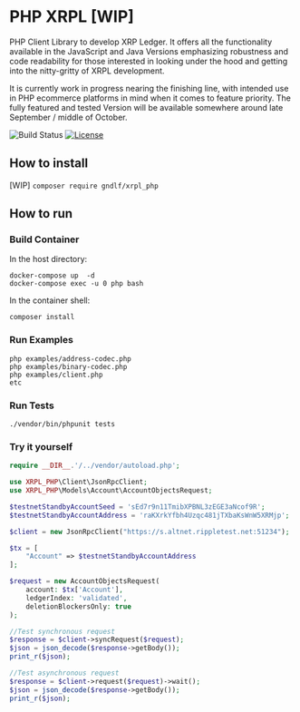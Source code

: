 # PHP XRPL [WIP]

PHP Client Library to develop XRP Ledger. It offers all the functionality available in the JavaScript 
and Java Versions emphasizing robustness and code readability for those interested in looking under the 
hood and getting into the nitty-gritty of XRPL development.

It is currently work in progress nearing the finishing line, with intended use in PHP ecommerce platforms 
in mind when it comes to feature priority. The fully featured and tested Version will be available somewhere 
around late September / middle of October.

![Build Status](https://github.com/shopware/shopware/workflows/PHPUnit/badge.svg)
[![License](https://img.shields.io/badge/license-ISC-blue.svg)](http://opensource.org/licenses/ISC)

## How to install

[WIP] 
`composer require gndlf/xrpl_php`

## How to run

### Build Container
In the host directory:
```
docker-compose up  -d
docker-compose exec -u 0 php bash
```
In the container shell:
```
composer install
```

### Run Examples 
```
php examples/address-codec.php
php examples/binary-codec.php
php examples/client.php
etc
```

### Run Tests
`./vendor/bin/phpunit tests`

### Try it yourself
```php
require __DIR__.'/../vendor/autoload.php';

use XRPL_PHP\Client\JsonRpcClient;
use XRPL_PHP\Models\Account\AccountObjectsRequest;

$testnetStandbyAccountSeed = 'sEd7r9n11TmibXPBNL3zEGE3aNcof9R';
$testnetStandbyAccountAddress = 'raKXrkYfbh4Uzqc481jTXbaKsWnW5XRMjp';

$client = new JsonRpcClient("https://s.altnet.rippletest.net:51234");

$tx = [
    "Account" => $testnetStandbyAccountAddress
];

$request = new AccountObjectsRequest(
    account: $tx['Account'],
    ledgerIndex: 'validated',
    deletionBlockersOnly: true
);

//Test synchronous request
$response = $client->syncRequest($request);
$json = json_decode($response->getBody());
print_r($json);

//Test asynchronous request
$response = $client->request($request)->wait();
$json = json_decode($response->getBody());
print_r($json);
```